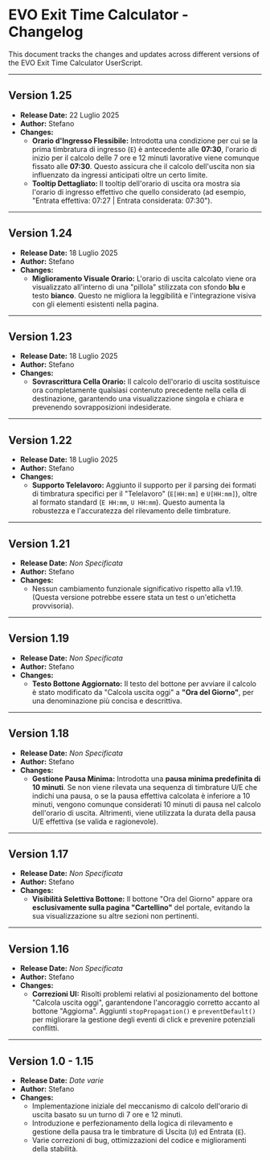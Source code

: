 # EVO Exit Time Calculator - Changelog

This document tracks the changes and updates across different versions of the EVO Exit Time Calculator UserScript.

---

## **Version 1.25**
* **Release Date:** 22 Luglio 2025
* **Author:** Stefano
* **Changes:**
    * **Orario d'Ingresso Flessibile:** Introdotta una condizione per cui se la prima timbratura di ingresso (`E`) è antecedente alle **07:30**, l'orario di inizio per il calcolo delle 7 ore e 12 minuti lavorative viene comunque fissato alle **07:30**. Questo assicura che il calcolo dell'uscita non sia influenzato da ingressi anticipati oltre un certo limite.
    * **Tooltip Dettagliato:** Il tooltip dell'orario di uscita ora mostra sia l'orario di ingresso effettivo che quello considerato (ad esempio, "Entrata effettiva: 07:27 | Entrata considerata: 07:30").

---

## **Version 1.24**
* **Release Date:** 18 Luglio 2025
* **Author:** Stefano
* **Changes:**
    * **Miglioramento Visuale Orario:** L'orario di uscita calcolato viene ora visualizzato all'interno di una "pillola" stilizzata con sfondo **blu** e testo **bianco**. Questo ne migliora la leggibilità e l'integrazione visiva con gli elementi esistenti nella pagina.

---

## **Version 1.23**
* **Release Date:** 18 Luglio 2025
* **Author:** Stefano
* **Changes:**
    * **Sovrascrittura Cella Orario:** Il calcolo dell'orario di uscita sostituisce ora completamente qualsiasi contenuto precedente nella cella di destinazione, garantendo una visualizzazione singola e chiara e prevenendo sovrapposizioni indesiderate.

---

## **Version 1.22**
* **Release Date:** 18 Luglio 2025
* **Author:** Stefano
* **Changes:**
    * **Supporto Telelavoro:** Aggiunto il supporto per il parsing dei formati di timbratura specifici per il "Telelavoro" (`E[HH:mm]` e `U[HH:mm]`), oltre al formato standard (`E HH:mm`, `U HH:mm`). Questo aumenta la robustezza e l'accuratezza del rilevamento delle timbrature.

---

## **Version 1.21**
* **Release Date:** *Non Specificata*
* **Author:** Stefano
* **Changes:**
    * Nessun cambiamento funzionale significativo rispetto alla v1.19. (Questa versione potrebbe essere stata un test o un'etichetta provvisoria).

---

## **Version 1.19**
* **Release Date:** *Non Specificata*
* **Author:** Stefano
* **Changes:**
    * **Testo Bottone Aggiornato:** Il testo del bottone per avviare il calcolo è stato modificato da "Calcola uscita oggi" a **"Ora del Giorno"**, per una denominazione più concisa e descrittiva.

---

## **Version 1.18**
* **Release Date:** *Non Specificata*
* **Author:** Stefano
* **Changes:**
    * **Gestione Pausa Minima:** Introdotta una **pausa minima predefinita di 10 minuti**. Se non viene rilevata una sequenza di timbrature U/E che indichi una pausa, o se la pausa effettiva calcolata è inferiore a 10 minuti, vengono comunque considerati 10 minuti di pausa nel calcolo dell'orario di uscita. Altrimenti, viene utilizzata la durata della pausa U/E effettiva (se valida e ragionevole).

---

## **Version 1.17**
* **Release Date:** *Non Specificata*
* **Author:** Stefano
* **Changes:**
    * **Visibilità Selettiva Bottone:** Il bottone "Ora del Giorno" appare ora **esclusivamente sulla pagina "Cartellino"** del portale, evitando la sua visualizzazione su altre sezioni non pertinenti.

---

## **Version 1.16**
* **Release Date:** *Non Specificata*
* **Author:** Stefano
* **Changes:**
    * **Correzioni UI:** Risolti problemi relativi al posizionamento del bottone "Calcola uscita oggi", garantendone l'ancoraggio corretto accanto al bottone "Aggiorna". Aggiunti `stopPropagation()` e `preventDefault()` per migliorare la gestione degli eventi di click e prevenire potenziali conflitti.

---

## **Version 1.0 - 1.15**
* **Release Date:** *Date varie*
* **Author:** Stefano
* **Changes:**
    * Implementazione iniziale del meccanismo di calcolo dell'orario di uscita basato su un turno di 7 ore e 12 minuti.
    * Introduzione e perfezionamento della logica di rilevamento e gestione della pausa tra le timbrature di Uscita (`U`) ed Entrata (`E`).
    * Varie correzioni di bug, ottimizzazioni del codice e miglioramenti della stabilità.
